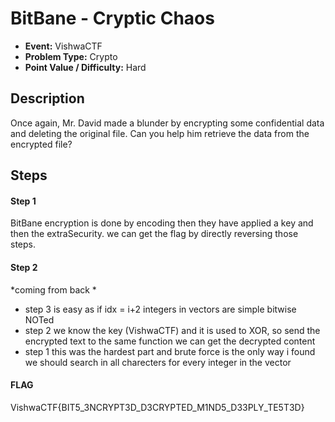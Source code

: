 # BitBane - Cryptic Chaos
* **Event:** VishwaCTF
* **Problem Type:** Crypto
* **Point Value / Difficulty:** Hard

## Description
Once again, Mr. David made a blunder by encrypting some confidential data and deleting the original file. Can you help him retrieve the data from the encrypted file?


## Steps
#### Step 1
BitBane encryption is done by encoding then they have applied a key and then the extraSecurity.
we can get the flag by directly reversing those steps.
#### Step 2
*coming from back *
* step 3 is easy as if idx = i+2 integers in vectors are simple bitwise NOTed
* step 2 we know the key (VishwaCTF) and it is used to XOR, so send the encrypted text to the same function we can get the decrypted content
* step 1 this was the hardest part and brute force is the only way i found we should search in all charecters for every integer in the vector

#### FLAG
VishwaCTF{BIT5_3NCRYPT3D_D3CRYPTED_M1ND5_D33PLY_TE5T3D}